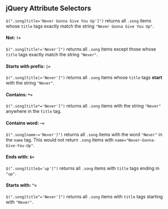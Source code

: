 ## jQuery Attribute Selectors

`$(".song[title='Never Gonna Give You Up']")` returns all `.song` items whose `title` tags exactly match the string `"Never Gonna Give You Up"`.

#### Not: `!=`

`$(".song[title!='Never']")` returns all `.song` items except those whose `title` tags exactly match the string `"Never"`.

#### Starts with prefix: `|=`

`$(".song[title|='Never']")` returns all `.song` items whose `title` tags **start** with the string `"Never"`.

#### Contains: `*=`

`$(".song[title*='Never']")` returns all `.song` items with the string `"Never"` anywhere in the `title` tag.

#### Contains word: `~=`

`$(".song[name~='Never']")` returns all `.song` items with the word `"Never"` in the `name` tag. This would not return `.song` items with `name="Never-Gonna-Give-You-Up"`.

#### Ends with: `$=`

`$(".song[title$='up']")` returns all `.song` items with `title` tags ending in `"up"`.

#### Starts with: `^=`

`$(".song[title^='Never']")` returns all `.song` items with `title` tags starting with `"Never"`.
